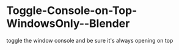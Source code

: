 # Toggle-Console-on-Top-WindowsOnly--Blender
toggle the window console and be sure it's always opening on top
